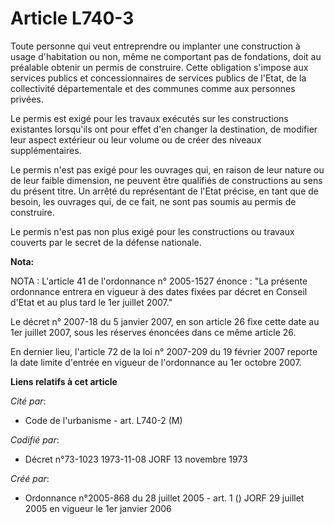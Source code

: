 # Article L740-3

Toute personne qui veut entreprendre ou implanter une construction à usage d'habitation ou non, même ne comportant pas de
fondations, doit au préalable obtenir un permis de construire. Cette obligation s'impose aux services publics et
concessionnaires de services publics de l'Etat, de la collectivité départementale et des communes comme aux personnes
privées.

Le permis est exigé pour les travaux exécutés sur les constructions existantes lorsqu'ils ont pour effet d'en changer la
destination, de modifier leur aspect extérieur ou leur volume ou de créer des niveaux supplémentaires.

Le permis n'est pas exigé pour les ouvrages qui, en raison de leur nature ou de leur faible dimension, ne peuvent être
qualifiés de constructions au sens du présent titre. Un arrêté du représentant de l'Etat précise, en tant que de besoin, les
ouvrages qui, de ce fait, ne sont pas soumis au permis de construire.

Le permis n'est pas non plus exigé pour les constructions ou travaux couverts par le secret de la défense nationale.

**Nota:**

NOTA : L'article 41 de l'ordonnance n° 2005-1527 énonce : "La présente ordonnance entrera en vigueur à des dates fixées par
décret en Conseil d'Etat et au plus tard le 1er juillet 2007."

Le décret n° 2007-18 du 5 janvier 2007, en son article 26 fixe cette date au 1er juillet 2007, sous les réserves énoncées
dans ce même article 26.

En dernier lieu, l'article 72 de la loi n° 2007-209 du 19 février 2007 reporte la date limite d'entrée en vigueur de
l'ordonnance au 1er octobre 2007.

**Liens relatifs à cet article**

_Cité par_:

  - Code de l'urbanisme - art. L740-2 (M)

_Codifié par_:

  - Décret n°73-1023 1973-11-08 JORF 13 novembre 1973

_Créé par_:

  - Ordonnance n°2005-868 du 28 juillet 2005 - art. 1 () JORF 29 juillet 2005 en vigueur le 1er janvier 2006
